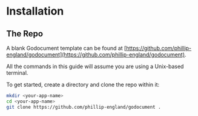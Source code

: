# Installation

## The Repo

A blank Godocument template can be found at [https://github.com/phillip-england/godocument](https://github.com/phillip-england/godocument).

<md-important>All the commands in this guide will assume you are using a Unix-based terminal.</md-important>

To get started, create a directory and clone the repo within it:

```bash
mkdir <your-app-name>
cd <your-app-name>
git clone https://github.com/phillip-england/godocument .
```
